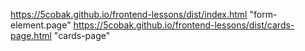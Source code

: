 https://5cobak.github.io/frontend-lessons/dist/index.html "form-element.page"
https://5cobak.github.io/frontend-lessons/dist/cards-page.html "cards-page"